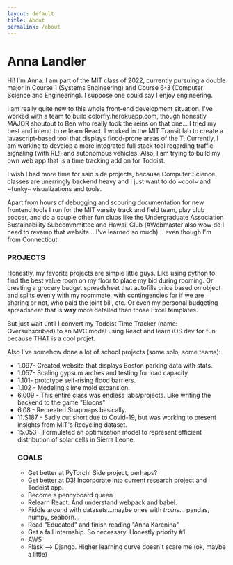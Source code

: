 ```yaml
---
layout: default
title: About
permalink: /about
---
```


<h1>Anna Landler</h1>
<p>Hi! I'm Anna. I am part of the MIT class of 2022, currently pursuing
a double major in Course 1 (Systems Engineering) and Course 6-3
(Computer Science and Engineering). I suppose one could say I enjoy engineering.</p>

<p>I am really quite new to this whole front-end development situation. I've worked
with a team to build colorfly.herokuapp.com, though honestly MAJOR shoutout to Ben 
who really took the reins on that one... I tried my best and intend to re learn React.
I worked in the MIT Transit lab to create a javascript-based tool that displays
flood-prone areas of the T. Currently, I am working to develop a more integrated full stack
tool regarding traffic signaling (with RL!) and autonomous vehicles. Also, I am trying to build my
own web app that is a time tracking add on for Todoist.</p>

<p>I wish I had more time for said side projects, because Computer Science classes are
unerringly backend heavy and I just want to do ~cool~ and ~funky~ visualizations and tools.</p>

<p>Apart from hours of debugging and scouring documentation for new frontend tools I
run for the MIT varsity track and field team, play club soccer, and do a couple other
fun clubs like the Undergraduate Association Sustainability Subcommmittee and Hawaii Club 
(#Webmaster also wow do I need to revamp that website... I've learned so much)...
even though I'm from Connecticut. </p>

<h3>PROJECTS</h3>
<p>Honestly, my favorite projects are simple little guys. Like using python to find the best value room on my floor to place my bid during rooming. Or creating a grocery budget spreadsheet that autofills price based on object and splits evenly with my roommate, with contingencies for if we are sharing or not, who paid the joint bill, etc. Or even my personal budgeting spreadsheet that is <b>way</b> more detailed than those Excel templates. </p> 
<p>But just wait until I convert my Todoist Time Tracker (name: Oversubscribed) to an MVC model using React and learn iOS dev for fun because THAT is a cool projet.</p>
<p>Also I've somehow done a lot of school projects (some solo, some teams):</p>
<ul>
<li>1.097- Created website that displays Boston parking data with stats.</li>
<li>1.057- Scaling gypsum arches and testing for load capacity.</li>
<li>1.101- prototype self-rising flood barriers.</li>
<li>1.102 - Modeling slime mold expansion.</li>
<li>6.009 - This entire class was endless labs/projects. Like writing the backend to the game "Bloons"</li>
<li>6.08 - Recreated Snapmaps basically.</li>
<li>11.S187 - Sadly cut short due to Covid-19, but was working to present insights from MIT's Recycling dataset.</li>
<li>15.053 - Formulated an optimization model to represent efficient distribution of solar cells in Sierra Leone.</li>

<h3>GOALS</h3>
<ul>
<li>Get better at PyTorch! Side project, perhaps?</li>
<li>Get better at D3! Incorporate into current research project and Todoist app.</li>
<li>Become a pennyboard queen</li>
<li>Relearn React. And understand webpack and babel.</li>
<li>Fiddle around with datasets...maybe ones with <i>trains</i>... pandas, numpy, seaborn...</li>
<li>Read "Educated" and finish reading "Anna Karenina"</li>
<li>Get a fall internship. So necessary. Honestly priority #1 </li>
<li>AWS</li>
<li>Flask --> Django. Higher learning curve doesn't scare me (ok, maybe a little)</li>
</ul>

